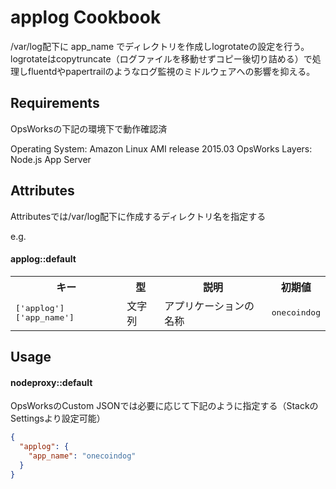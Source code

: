 applog Cookbook
==============
/var/log配下に app_name でディレクトリを作成しlogrotateの設定を行う。logrotateはcopytruncate（ログファイルを移動せずコピー後切り詰める）で処理しfluentdやpapertrailのようなログ監視のミドルウェアへの影響を抑える。

Requirements
------------
OpsWorksの下記の環境下で動作確認済

Operating System: Amazon Linux AMI release 2015.03
OpsWorks Layers: Node.js App Server

Attributes
----------

Attributesでは/var/log配下に作成するディレクトリ名を指定する

e.g.
#### applog::default
<table>
  <tr>
    <th>キー</th>
    <th>型</th>
    <th>説明</th>
    <th>初期値</th>
  </tr>
  <tr>
    <td><tt>['applog']['app_name']</tt></td>
    <td>文字列</td>
    <td>アプリケーションの名称</td>
    <td><tt>onecoindog</tt></td>
  </tr>
</table>

Usage
-----

#### nodeproxy::default

OpsWorksのCustom JSONでは必要に応じて下記のように指定する（StackのSettingsより設定可能）

```json
{
  "applog": {
    "app_name": "onecoindog"
  }
}
```
